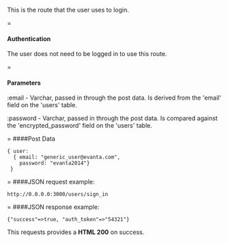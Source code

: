 This is the route that the user uses to login.

=
#### Authentication

The user does not need to be logged in to use this route.

=
#### Parameters

:email - Varchar, passed in through the post data. Is derived from the 'email' field on the 'users' table.

:password - Varchar, passed in through the post data. Is compared against the 'encrypted_password' field on the 'users' table.


=
####Post Data
```
{ user: 
  { email: "generic_user@evanta.com", 
    password: "evanta2014"} 
 }
```

=
####JSON request example:
```
http://0.0.0.0:3000/users/sign_in
```

=
####JSON response example:

```
{"success"=>true, "auth_token"=>"54321"}
```

This requests provides a <strong>HTML 200</strong> on success.